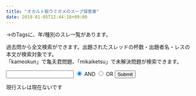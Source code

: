 ```yaml
---
title: "オカルト板ウミガメのスープ保管庫"
date: 2019-01-05T12:44:18+09:00
---
```

→のTagsに、年/種別のスレ一覧があります。

過去問から全文検索ができます。出題されたスレッドの杯数・出題者名・レスの本文が検索対象です。  
 「kameokun」で亀夫君問題、「mikaiketsu」で未解決問題が検索できます。  

<form id="form" action="search" method="get">
<input type="text" name="q">
<input type="radio" checked="checked" id="and" name="op" value="and">
<label for="and">AND</label>
<input type="radio" id="or" name="op" value="or">
<label for="or">OR</label>
<input type="submit">
</form>

現行スレは現在ないです
